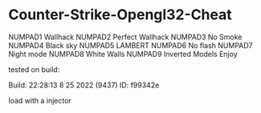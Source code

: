 # Counter-Strike-Opengl32-Cheat
NUMPAD1 Wallhack
NUMPAD2 Perfect Wallhack
NUMPAD3 No Smoke 
NUMPAD4 Black sky 
NUMPAD5 LAMBERT 
NUMPAD6 No flash 
NUMPAD7 Night mode 
NUMPAD8 White Walls
NUMPAD9 Inverted Models
Enjoy 

tested on build:

Build: 22:28:13 8 25 2022 (9437) 
ID: f99342e

load with a injector
